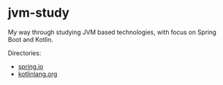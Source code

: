# jvm-study

My way through studying JVM based technologies, with focus on Spring Boot and Kotlin.

Directories:
- [spring.io](spring.io)
- [kotlinlang.org](kotlinlang.org)
